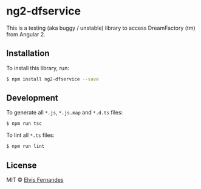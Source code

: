 # ng2-dfservice
This is a testing (aka buggy / unstable) library to access DreamFactory (tm) from Angular 2.

## Installation

To install this library, run:

```bash
$ npm install ng2-dfservice --save
```

## Development

To generate all `*.js`, `*.js.map` and `*.d.ts` files:

```bash
$ npm run tsc
```

To lint all `*.ts` files:

```bash
$ npm run lint
```

## License

MIT © [Elvis Fernandes](elvisfernandes@gmail.com)
